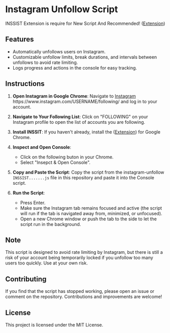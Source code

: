 # Instagram Unfollow Script

INSSIST Extension is require for New Script And Recommended! ([Extension](https://chromewebstore.google.com/detail/inssist-web-client-for-in/bcocdbombenodlegijagbhdjbifpiijp))

## Features

- Automatically unfollows users on Instagram.
- Customizable unfollow limits, break durations, and intervals between unfollows to avoid rate limiting.
- Logs progress and actions in the console for easy tracking.

## Instructions

1. **Open Instagram in Google Chrome**:
   Navigate to [Instagram](https://www.instagram.com](https://www.instagram.com/kamrankhoxa/following/)) https://www.instagram.com/USERNAME/following/ and log in to your account.

2. **Navigate to Your Following List**:
   Click on "FOLLOWING" on your Instagram profile to open the list of accounts you are following.

3. **Install INSSIT**:
   If you haven't already, install the ([Extension](https://chromewebstore.google.com/detail/inssist-web-client-for-in/bcocdbombenodlegijagbhdjbifpiijp)) for Google Chrome.

4. **Inspect and Open Console**:
   - Click on the following buton in your Chrome.
   - Select "Insepct & Open Console".

5. **Copy and Paste the Script**:
   Copy the script from the instagram-unfollow `INSSIST.......js` file in this repository and paste it into the Console script.

6. **Run the Script**:
   - Press Enter.
   - Make sure the Instagram tab remains focused and active (the script will run if the tab is navigated away from, minimized, or unfocused).
   - Open a new Chrome window or push the tab to the side to let the script run in the background.

## Note

This script is designed to avoid rate limiting by Instagram, but there is still a risk of your account being temporarily locked if you unfollow too many users too quickly. Use at your own risk.

## Contributing

If you find that the script has stopped working, please open an issue or comment on the repository. Contributions and improvements are welcome!

## License

This project is licensed under the MIT License.
